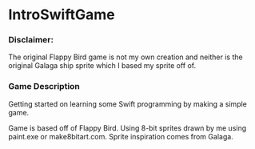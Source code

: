 # IntroSwiftGame

### Disclaimer:
The original Flappy Bird game is not my own creation and neither is the original Galaga ship sprite which I based my sprite off of.
 
### Game Description
Getting started on learning some Swift programming by making a simple game. 

Game is based off of Flappy Bird. Using 8-bit sprites drawn by me using paint.exe or make8bitart.com. Sprite inspiration comes from Galaga.

